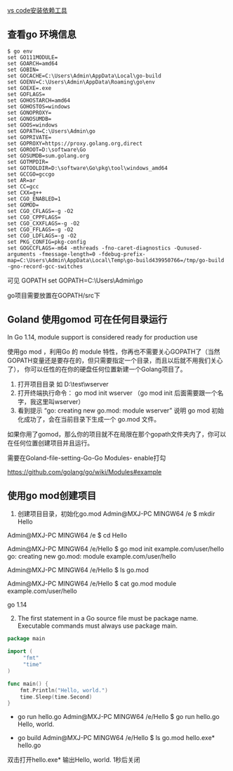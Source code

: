 [vs code安装依赖工具](https://www.jianshu.com/p/37f1d9265fd0)

## 查看go 环境信息
```
$ go env
set GO111MODULE=
set GOARCH=amd64
set GOBIN=
set GOCACHE=C:\Users\Admin\AppData\Local\go-build
set GOENV=C:\Users\Admin\AppData\Roaming\go\env
set GOEXE=.exe
set GOFLAGS=
set GOHOSTARCH=amd64
set GOHOSTOS=windows
set GONOPROXY=
set GONOSUMDB=
set GOOS=windows
set GOPATH=C:\Users\Admin\go
set GOPRIVATE=
set GOPROXY=https://proxy.golang.org,direct
set GOROOT=D:\software\Go
set GOSUMDB=sum.golang.org
set GOTMPDIR=
set GOTOOLDIR=D:\software\Go\pkg\tool\windows_amd64
set GCCGO=gccgo
set AR=ar
set CC=gcc
set CXX=g++
set CGO_ENABLED=1
set GOMOD=
set CGO_CFLAGS=-g -O2
set CGO_CPPFLAGS=
set CGO_CXXFLAGS=-g -O2
set CGO_FFLAGS=-g -O2
set CGO_LDFLAGS=-g -O2
set PKG_CONFIG=pkg-config
set GOGCCFLAGS=-m64 -mthreads -fno-caret-diagnostics -Qunused-arguments -fmessage-length=0 -fdebug-prefix-map=C:\Users\Admin\AppData\Local\Temp\go-build439950766=/tmp/go-build -gno-record-gcc-switches
```
可见 GOPATH
set GOPATH=C:\Users\Admin\go

go项目需要放置在GOPATH/src下

## Goland 使用gomod 可在任何目录运行

In Go 1.14, module support is considered ready for production use

使用go mod ，利用Go 的 module 特性，你再也不需要关心GOPATH了（当然GOPATH变量还是要存在的，但只需要指定一个目录，而且以后就不用我们关心了）， 你可以任性的在你的硬盘任何位置新建一个Golang项目了。

1. 打开项目目录 如 D:\test\wserver
2. 打开终端执行命令：  go mod init wserver （go mod init 后面需要跟一个名字，我这里叫wserver）
3. 看到提示 “go: creating new go.mod: module wserver”  说明 go mod 初始化成功了，会在当前目录下生成一个 go.mod 文件。

如果你用了gomod，那么你的项目就不在局限在那个gopath文件夹内了，你可以在任何位置创建项目并且运行。

需要在Goland-file-setting-Go-Go Modules- enable打勾

https://github.com/golang/go/wiki/Modules#example

## 使用go mod创建项目
1. 创建项目目录，初始化go.mod
Admin@MXJ-PC MINGW64 /e
$ mkdir Hello

Admin@MXJ-PC MINGW64 /e
$ cd Hello

Admin@MXJ-PC MINGW64 /e/Hello
$ go mod init example.com/user/hello
go: creating new go.mod: module example.com/user/hello

Admin@MXJ-PC MINGW64 /e/Hello
$ ls
go.mod

Admin@MXJ-PC MINGW64 /e/Hello
$ cat go.mod
module example.com/user/hello

go 1.14

2. The first statement in a Go source file must be package name. Executable commands must always use package main.
```go
package main

import (
     "fmt"
     "time"
)

func main() {
	fmt.Println("Hello, world.")
	time.Sleep(time.Second)
}
```

- go run hello.go
Admin@MXJ-PC MINGW64 /e/Hello
$ go run hello.go
Hello, world.

- go build
Admin@MXJ-PC MINGW64 /e/Hello
$ ls
go.mod  hello.exe*  hello.go

双击打开hello.exe* 输出Hello, world. 1秒后关闭